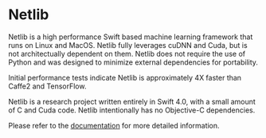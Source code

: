 # Netlib
Netlib is a high performance Swift based machine learning framework that runs on Linux and MacOS. Netlib fully leverages cuDNN and Cuda, but is not architectually dependent on them. Netlib does not require the use of Python and was designed to minimize external dependencies for portability.

Initial performance tests indicate Netlib is approximately 4X faster than Caffe2 and TensorFlow.

Netlib is a research project written entirely in Swift 4.0, with a small amount of C and Cuda code. Netlib intentionally has no Objective-C dependencies.

Please refer to the [documentation](https://github.com/ewconnell/Netlib/wiki) for more detailed information.

